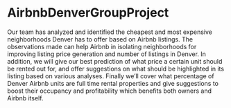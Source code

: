 # AirbnbDenverGroupProject
Our team has analyzed and identified the cheapest and most expensive neighborhoods Denver has to offer based on Airbnb listings. The observations made can help Airbnb in isolating neighborhoods for improving listing price generation and number of listings in Denver. In addition, we will give our best prediction of what price a certain unit should be rented out for, and offer suggestions on what should be highlighted in its listing based on various analyses. Finally we’ll cover what percentage of Denver Airbnb units are full time rental properties and give suggestions to boost their occupancy and profitability which benefits both owners and Airbnb itself.
